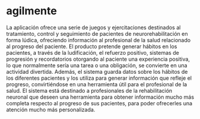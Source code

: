 # agilmente
La aplicación ofrece una serie de juegos y ejercitaciones destinados al tratamiento, control y seguimiento de pacientes de neurorehabilitación en forma lúdica, ofreciendo información al profesional de la salud relacionado al progreso del paciente.  El producto pretende generar hábitos en los pacientes, a través de la ludificación, el refuerzo positivo, sistemas de progresión y recordatorios otorgando al paciente una experiencia positiva, lo que normalmente sería una tarea o una obligación, se convierte en una actividad divertida. Además, el sistema guarda datos sobre los hábitos de los diferentes pacientes y los utiliza para generar información que refleje el progreso, convirtiéndose en una herramienta útil para el profesional de la salud.  El sistema está destinado a profesionales de la rehabilitación neuronal que deseen una herramienta para obtener información mucho más completa respecto al progreso de sus pacientes, para poder ofrecerles una atención mucho más personalizada.
